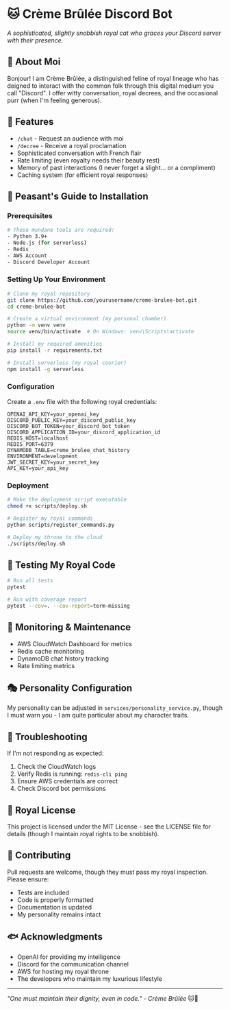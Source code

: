 # 🐱 Crème Brûlée Discord Bot

*A sophisticated, slightly snobbish royal cat who graces your Discord server with their presence.*

## 👑 About Moi

Bonjour! I am Crème Brûlée, a distinguished feline of royal lineage who has deigned to interact with the common folk through this digital medium you call "Discord". I offer witty conversation, royal decrees, and the occasional purr (when I'm feeling generous).

## 🎀 Features

- `/chat` - Request an audience with moi
- `/decree` - Receive a royal proclamation
- Sophisticated conversation with French flair
- Rate limiting (even royalty needs their beauty rest)
- Memory of past interactions (I never forget a slight... or a compliment)
- Caching system (for efficient royal responses)

## 🔧 Peasant's Guide to Installation

### Prerequisites

```bash
# These mundane tools are required:
- Python 3.9+
- Node.js (for serverless)
- Redis
- AWS Account
- Discord Developer Account
```

### Setting Up Your Environment

```bash
# Clone my royal repository
git clone https://github.com/yourusername/creme-brulee-bot.git
cd creme-brulee-bot

# Create a virtual environment (my personal chamber)
python -m venv venv
source venv/bin/activate  # On Windows: venv\Scripts\activate

# Install my required amenities
pip install -r requirements.txt

# Install serverless (my royal courier)
npm install -g serverless
```

### Configuration

Create a `.env` file with the following royal credentials:

```env
OPENAI_API_KEY=your_openai_key
DISCORD_PUBLIC_KEY=your_discord_public_key
DISCORD_BOT_TOKEN=your_discord_bot_token
DISCORD_APPLICATION_ID=your_discord_application_id
REDIS_HOST=localhost
REDIS_PORT=6379
DYNAMODB_TABLE=creme_brulee_chat_history
ENVIRONMENT=development
JWT_SECRET_KEY=your_secret_key
API_KEY=your_api_key
```

### Deployment

```bash
# Make the deployment script executable
chmod +x scripts/deploy.sh

# Register my royal commands
python scripts/register_commands.py

# Deploy my throne to the cloud
./scripts/deploy.sh
```

## 🧪 Testing My Royal Code

```bash
# Run all tests
pytest

# Run with coverage report
pytest --cov=. --cov-report=term-missing
```

## 🐾 Monitoring & Maintenance

- AWS CloudWatch Dashboard for metrics
- Redis cache monitoring
- DynamoDB chat history tracking
- Rate limiting metrics

## 🎭 Personality Configuration

My personality can be adjusted in `services/personality_service.py`, though I must warn you - I am quite particular about my character traits.

## 🚨 Troubleshooting

If I'm not responding as expected:

1. Check the CloudWatch logs
2. Verify Redis is running: `redis-cli ping`
3. Ensure AWS credentials are correct
4. Check Discord bot permissions

## 📜 Royal License

This project is licensed under the MIT License - see the LICENSE file for details (though I maintain royal rights to be snobbish).

## 👥 Contributing

Pull requests are welcome, though they must pass my royal inspection. Please ensure:

- Tests are included
- Code is properly formatted
- Documentation is updated
- My personality remains intact

## 🐟 Acknowledgments

- OpenAI for providing my intelligence
- Discord for the communication channel
- AWS for hosting my royal throne
- The developers who maintain my luxurious lifestyle

---

*"One must maintain their dignity, even in code." - Crème Brûlée* 🐱👑

